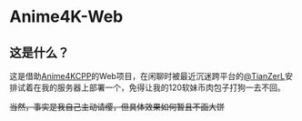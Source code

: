 # Anime4K-Web

## 这是什么？

这是借助[Anime4KCPP](https://github.com/TianZerL/Anime4KCPP)的Web项目，在闲聊时被最近沉迷跨平台的[@TianZerL](https://github.com/TianZerL)安排试着在我的服务器上部署一个，免得让我的120软妹币肉包子打狗一去不回。

~~当然，事实是我自己主动请缨，但具体效果如何暂且不画大饼~~
